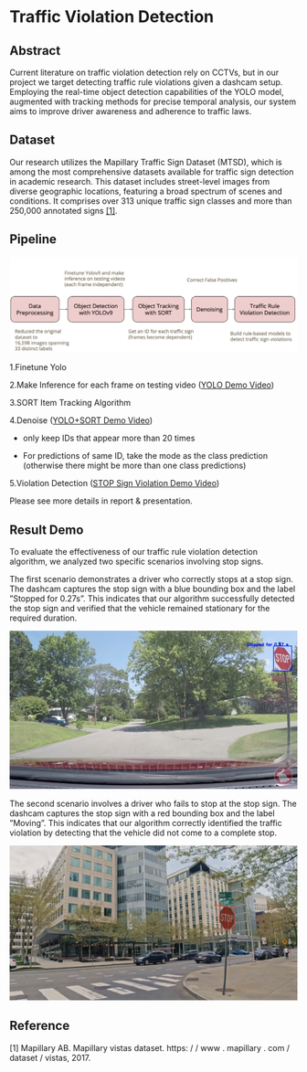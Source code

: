 # Traffic Violation Detection
## Abstract
Current literature on traffic violation detection rely on CCTVs, but in our project we target detecting traffic rule violations given a dashcam setup. Employing the real-time object detection capabilities of the YOLO model, augmented with tracking methods for precise temporal analysis, our system aims to improve driver awareness and adherence to traffic laws.

## Dataset
Our research utilizes the Mapillary Traffic Sign Dataset (MTSD), which is among the most comprehensive datasets available for traffic sign detection in academic research. This dataset includes street-level images from diverse geographic locations, featuring a broad spectrum of scenes and conditions. It comprises over 313 unique traffic sign classes and more than 250,000 annotated signs [[1]](#1).

## Pipeline
![](demo/pipeline.png)

1.Finetune Yolo

2.Make Inference for each frame on testing video ([YOLO Demo Video](https://drive.google.com/file/d/1SAe2DuHKcE8ttk2N2Fc_tu4YsTaFN8fy/view))

3.SORT Item Tracking Algorithm

4.Denoise ([YOLO+SORT Demo Video](https://drive.google.com/file/d/13w06EBjkOtgxvQuWXxl1XjYIMarI30QY/view?usp=sharing))

 - only keep IDs that appear more than 20 times 
 
 - For predictions of same ID, take the mode as the class prediction (otherwise there might be more than one class predictions)

 
5.Violation Detection ([STOP Sign Violation Demo Video](https://drive.google.com/file/d/1shFFMvFG_d6E-8TILrx4ZtbdQcUJEqdM/view?usp=sharing))

Please see more details in report \& presentation.

## Result Demo
To evaluate the effectiveness of our traffic rule violation detection algorithm, we analyzed two specific scenarios involving stop signs.

The first scenario demonstrates a driver who correctly stops at a stop sign. The dashcam captures the stop sign with a blue bounding box and the label ”Stopped for 0.27s”. This indicates that our algorithm successfully detected the stop sign and verified that the vehicle remained stationary for the required duration.

![](demo/STOP.png)



The second scenario involves a driver who fails to stop at the stop sign. The dashcam captures the stop sign with a red bounding box and the label ”Moving”. This indicates that our algorithm correctly identified the traffic violation by detecting that the vehicle did not come to a complete stop.

![](demo/Moving.png)



## Reference
<a id="1">[1]</a> 
Mapillary AB. Mapillary vistas dataset. https: / / www . mapillary . com / dataset / vistas, 2017.
